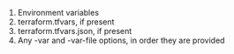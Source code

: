 1. Environment variables
2. terraform.tfvars, if present
3. terraform.tfvars.json, if present
4. Any -var and -var-file options, in order they are provided
